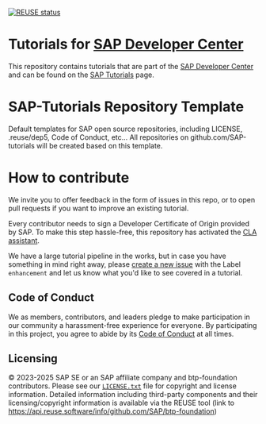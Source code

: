 [![REUSE status](https://api.reuse.software/badge/github.com/sap-tutorials/btp-foundation)](https://api.reuse.software/info/github.com/sap-tutorials/btp-foundation)


# Tutorials for [SAP Developer Center](https://developers.sap.com)
This repository contains tutorials that are part of the [SAP Developer Center](https://developers.sap.com) and can be found on the [SAP Tutorials](https://developers.sap.com/tutorial-navigator.html) page.

# SAP-Tutorials Repository Template

Default templates for SAP open source repositories, including LICENSE, .reuse/dep5, Code of Conduct, etc... All repositories on github.com/SAP-tutorials will be created based on this template.

# How to contribute
We invite you to offer feedback in the form of issues in this repo, or to open pull requests if you want to improve an existing tutorial.

Every contributor needs to sign a Developer Certificate of Origin provided by SAP. To make this step hassle-free, this repository has activated the [CLA assistant](https://cla-assistant.io).

We have a large tutorial pipeline in the works, but in case you have something in mind right away, please [create a new issue](https://github.com/SAPDocuments/Tutorials/issues/new) with the Label `enhancement` and let us know what you'd like to see covered in a tutorial.

## Code of Conduct

We as members, contributors, and leaders pledge to make participation in our community a harassment-free experience for everyone. By participating in this project, you agree to abide by its [Code of Conduct](CODE_OF_CONDUCT.md) at all times.

## Licensing

© 2023-2025 SAP SE or an SAP affiliate company and btp-foundation contributors. Please see our [`LICENSE.txt`](LICENSE.txt) file for copyright and license information. Detailed information including third-party components and their licensing/copyright information is available via the REUSE tool (link to https://api.reuse.software/info/github.com/SAP/btp-foundation)

